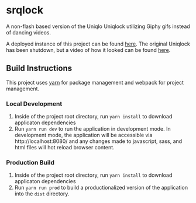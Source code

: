 # srqlock
A non-flash based version of the Uniqlo Uniqlock utilizing Giphy gifs instead of dancing videos.

A deployed instance of this project can be found [here](http://rubenmedina.com). The original Uniqlock has been shutdown, but a video of how it looked can be found [here](https://www.youtube.com/watch?v=rAMC1NizEU0).

## Build Instructions
This project uses [yarn](https://yarnpkg.com/en/docs/install) for package management and webpack for project management.

### Local Development
1. Inside of the project root directory, run `yarn install` to download applicaton dependencies
2. Run `yarn run dev` to run the application in development mode. In development mode, the application will be accessible via http://localhost:8080/ and any changes made to javascript, sass, and html files will hot reload browser content.

### Production Build
1. Inside of the project root directory, run `yarn install` to download applicaton dependencies
2. Run `yarn run prod` to build a productionalized version of the application into the `dist` directory.